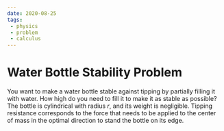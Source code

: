 ```yaml
---
date: 2020-08-25
tags:
 - physics
 - problem
 - calculus
---
```


# Water Bottle Stability Problem

You want to make a water bottle stable against tipping by partially filling it with water. How high do you
need to fill it to make it as stable as possible? The bottle is cylindrical with radius $r$, and its weight is negligible.
Tipping resistance corresponds to the force that needs to be applied to the center of mass in the optimal direction
to stand the bottle on its edge.
